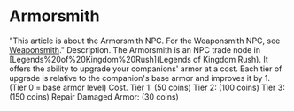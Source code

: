 # Armorsmith

"This article is about the Armorsmith NPC. For the Weaponsmith NPC, see [Weaponsmith](Weaponsmith)."
Description.
The Armorsmith is an NPC trade node in [Legends%20of%20Kingdom%20Rush](Legends of Kingdom Rush). It offers the ability to upgrade your companions' armor at a cost.
Each tier of upgrade is relative to the companion's base armor and improves it by 1. (Tier 0 = base armor level)
Cost.
 Tier 1: (50 coins)
 Tier 2: (100 coins)
 Tier 3: (150 coins)
 Repair Damaged Armor: (30 coins)